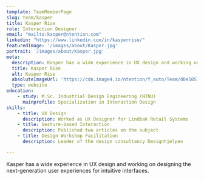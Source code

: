 ```yaml
---
template: TeamMemberPage
slug: team/kasper
title: Kasper Rise
role: Interaction Designer
email: "mailto:kasper@ntention.com"
linkedin: "https://www.linkedin.com/in/kasperrise/"
featuredImage: '/images/about/Kasper.jpg'
portrait: '/images/about/Kasper.jpg'
meta:
  description: Kasper has a wide experience in UX design and working on designing the next-generation user experiences for intuitive interfaces...
  title: Kasper Rise
  alt: Kasper Rise
  absoluteImageUrl: 'https://cdn.image4.io/ntention/f_auto/Team/d0e5857b-bfe8-4a18-84d3-27af00aa8c22.Jpeg'
  type: website
education:
    - study: M.Sc. Industrial Design Engineering (NTNU)
      mainprofile: Specialization in Interaction Design
skills:
    - title: UX Design
      description: Worked as UX Designer for Lindbak Retail Systems
    - title: Gesture-based Interaction
      description: Published two articles on the subject
    - title: Design Workshop Facilitation
      description: Leader of the design consultancy Designhjelpen

---
```

<!BIO>
Kasper has a wide experience in UX design and working on designing the next-generation user experiences for intuitive interfaces.
